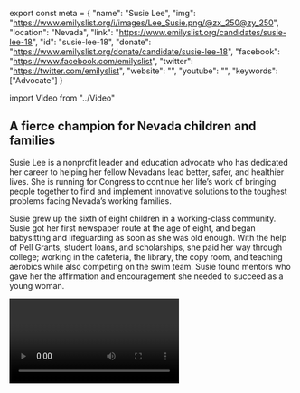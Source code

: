 export const meta = {
  "name": "Susie Lee",
  "img": "https://www.emilyslist.org/i/images/Lee_Susie.png/@zx_250@zy_250",
  "location": "Nevada",
  "link": "https://www.emilyslist.org/candidates/susie-lee-18",
  "id": "susie-lee-18",
  "donate": "https://www.emilyslist.org/donate/candidate/susie-lee-18",
  "facebook": "https://www.facebook.com/emilyslist",
  "twitter": "https://twitter.com/emilyslist",
  "website": "",
  "youtube": "",
  "keywords": ["Advocate"]
}

import Video from "../Video"

## A fierce champion for Nevada children and families

Susie Lee is a nonprofit leader and education advocate who has dedicated her career to helping her fellow Nevadans lead better, safer, and healthier lives. She is running for Congress to continue her life’s work of bringing people together to find and implement innovative solutions to the toughest problems facing Nevada’s working families.

Susie grew up the sixth of eight children in a working-class community. Susie got her first newspaper route at the age of eight, and began babysitting and lifeguarding as soon as she was old enough. With the help of Pell Grants, student loans, and scholarships, she paid her way through college; working in the cafeteria, the library, the copy room, and teaching aerobics while also competing on the swim team. Susie found mentors who gave her the affirmation and encouragement she needed to succeed as a young woman.

<Video id="FsbOxOp4w0E" />


This experience inspired her work as a **nonprofit leader and education advocate**, working tirelessly to ensure that Nevada’s most vulnerable children can turn to their school communities for support when they don’t have resources at home.

Susie has called Southern Nevada home for over two decades, and she and her husband Dan have proudly raised their two teenage children in the diverse and vibrant Silver State.


## An experienced community leader and problem solver

Susie is focused on making a tangible positive impact on the lives of Southern Nevada’s working families, and will work tirelessly to expand educational and economic opportunity for all Americans. “I’m not afraid of rolling up my sleeves,” Susie has said. “I generally don’t take ‘no’ for an answer — I hear ‘not that way.’” Susie has led Communities in Schools of Nevada, serving as president of its board, revitalizing and expanding the nonprofit, which now serves over 60,000 children in more than 60 schools across Nevada. A fierce champion for the students who need one the most, Susie has held the organization and its successful dropout prevention program accountable to the highest standards. Recognizing that many Nevada families struggle with housing insecurity, food insecurity, and other challenges, she helped launch a site coordinator program to give the most vulnerable students a dedicated advocate ensuring their needs are met inside and outside of school. Health care is also a deeply personal issue for Susie. When she was a freshman in college, her father was laid off from his steel manufacturing job and never had another shot at economic security. Her parents couldn’t afford health insurance because of common pre-existing conditions, and when her mother had a heart attack one month before reaching Medicare eligibility the hospital bill was so large they risked losing their house. When elected, Susie will fight to make access to quality health care a right, not a privilege, and she will be a powerful advocate for all Southern Nevadans in Congress.

## A tough fight for a critical hold in a swing district

Susie is running in Nevada’s 3rd Congressional District, fighting to keep this swing seat blue as EMILY’s List Congresswoman Jacky Rosen vacates it to run for the U.S. Senate. This is expected to be one of the most competitive and expensive House races in the country, and holding the line in this swing district is critical to our success as we fight to take back the House. Republicans, desperate to gain ground anywhere they can, identified this purple district as one of their top targets even before it became an open seat. The GOP is sure to spend heavily to stop us from electing another pro-choice champion to this bellwether Southern Nevada seat. This is sure to be a tough fight, but Susie never backs down from a challenge when so much is at stake — and she has what it takes to win. Let’s show Susie the full support of the EMILY’s List community as she fights to defend the progress we’ve worked so hard to make and leads Nevada forward.
